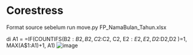 # Corestress

Format source sebelum run move.py
FP_NamaBulan_Tahun.xlsx

di A1 = =IF(COUNTIFS(B$2:B2, B2, C$2:C2, C2, E$2:E2, E2, D$2:D2,D2 )=1, MAX(A$1:A1)+1, A1)
![image](https://github.com/user-attachments/assets/57018077-b4c2-4ddd-8a9b-77c2bfff30c2)
